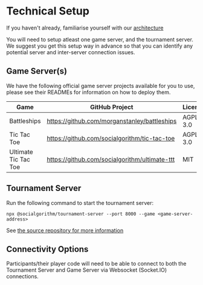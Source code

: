 # Technical Setup

If you haven't already, familiarise yourself with our [architecture](../develop/architecture.md)

You will need to setup atleast one game server, and the tournament server. We suggest you get this setup way 
in advance so that you can identify any potential server and inter-server connection issues.

## Game Server(s)

We have the following official game server projects available for you to use, please see their READMEs for information on 
how to deploy them.

| Game | GitHub Project | License |
|------|----------------|---------|
| Battleships | https://github.com/morganstanley/battleships | AGPL-3.0 |
| Tic Tac Toe | https://github.com/socialgorithm/tic-tac-toe | AGPL-3.0 |
| Ultimate Tic Tac Toe | https://github.com/socialgorithm/ultimate-ttt | MIT |

## Tournament Server

Run the following command to start the tournament server:

```
npx @socialgorithm/tournament-server --port 8000 --game <game-server-address>
``` 

See [the source repository for more information](https://github.com/socialgorithm/tournament-server/)

## Connectivity Options

Participants/their player code will need to be able to connect to both the Tournament Server and Game Server via Websocket (Socket.IO) connections.
